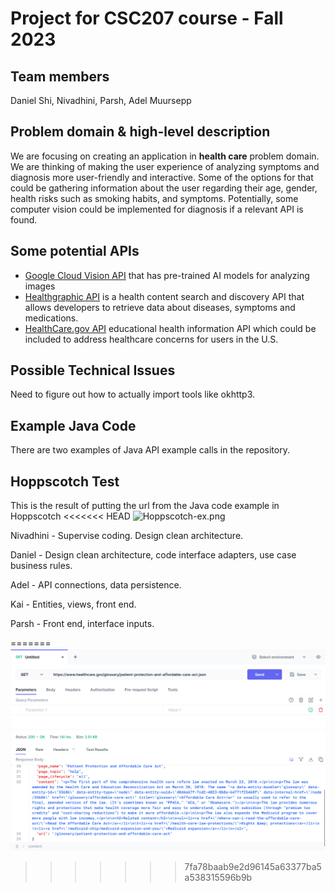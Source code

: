 # Project for CSC207 course - Fall 2023

## Team members 
Daniel Shi, Nivadhini, Parsh, Adel Muursepp

## Problem domain & high-level description
We are focusing on creating an application in **health care** problem domain.
We are thinking of making the user experience of analyzing symptoms
and diagnosis more user-friendly and interactive. 
Some of the options for that could be gathering information
about the user regarding their age, gender, 
health risks such as smoking habits, and symptoms. 
Potentially, some computer vision could be implemented for diagnosis
if a relevant API is found.

## Some potential APIs
- [Google Cloud Vision API](https://cloud.google.com/vision) that has pre-trained AI models for analyzing images
- [Healthgraphic API](https://www.healthgraphic.com/) is a health content search and discovery API 
that allows developers to retrieve data about diseases, symptoms and medications.
- [HealthCare.gov API](https://www.healthcare.gov/developers/?ref=apilist.fun) educational health information API
which could be included to address healthcare concerns for users in the U.S.

## Possible Technical Issues
Need to figure out how to actually import tools like okhttp3.

## Example Java Code
There are two examples of Java API example calls in the repository.

## Hoppscotch Test
This is the result of putting the url from the Java code example in Hoppscotch
<<<<<<< HEAD
![Hoppscotch-ex.png](..%2F..%2F..%2FDownloads%2FScreenshot%202023-09-29%20231157.png)


Nivadhini - Supervise coding. Design clean architecture.

Daniel - Design clean architecture, code interface adapters,
use case business rules.

Adel - API connections, data persistence.

Kai - Entities, views, front end.

Parsh - Front end, interface inputs.


=======
![Hoppscotch-ex.png](Hoppscotch-ex.png)
>>>>>>> 7fa78baab9e2d96145a63377ba5a538315596b9b
